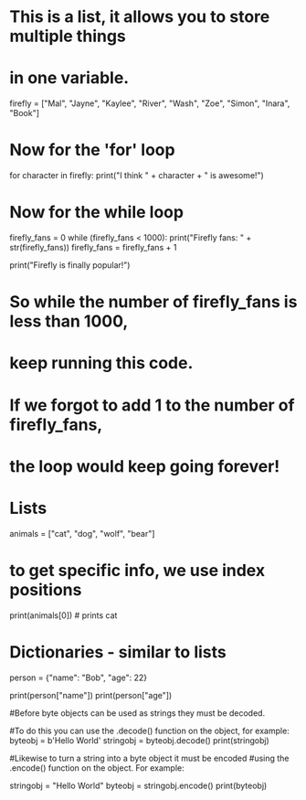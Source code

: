# This is a list, it allows you to store multiple things 
# in one variable.
firefly = ["Mal", "Jayne", "Kaylee", "River", "Wash", 
"Zoe", "Simon", "Inara", "Book"]

# Now for the 'for' loop
for character in firefly:
  print("I think " + character + " is awesome!")

# Now for the while loop
firefly_fans = 0
while (firefly_fans < 1000):
  print("Firefly fans: " + str(firefly_fans))
  firefly_fans = firefly_fans + 1

print("Firefly is finally popular!")
# So while the number of firefly_fans is less than 1000, 
# keep running this code.
# If we forgot to add 1 to the number of firefly_fans, 
# the loop would keep going forever!

# Lists 
animals = ["cat", "dog", "wolf", "bear"]

# to get specific info, we use index positions
print(animals[0]) # prints cat

# Dictionaries - similar to lists 

person = {"name": "Bob", "age": 22}

print(person["name"])
print(person["age"])

#Before byte objects can be used as strings they must be decoded.

#To do this you can use the .decode() function on the object, for example:
byteobj = b'Hello World'
stringobj = byteobj.decode()
print(stringobj)

#Likewise to turn a string into a byte object it must be encoded 
#using the .encode() function on the object. For example:

stringobj = "Hello World"
byteobj = stringobj.encode()
print(byteobj)     